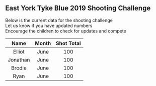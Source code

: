 ---
---


## East York Tyke Blue 2019 Shooting Challenge

Below is the current data for the shooting challenge  
Let us know if you have updated numbers  
Encourage the children to check for updates and compete


| Name     | Month | Shot Total |
|:--------:|:-----:|:----------:|
| Elliot   | June  | 100        |
| Jonathan | June  | 100        |
| Brodie   | June  | 100        |
| Ryan     | June  | 100        |

